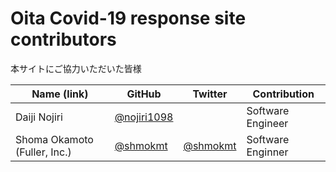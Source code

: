 Oita Covid-19 response site contributors
============================================

本サイトにご協力いただいた皆様

| Name (link) | GitHub | Twitter | Contribution |
| --- | --- | --- | --- |
| Daiji Nojiri | [@nojiri1098](https://github.com/nojiri1098) | | Software Engineer |
| Shoma Okamoto (Fuller, Inc.) | [@shmokmt](https://github.com/shmokmt) | [@shmokmt](https://twitter.com/shmokmt) | Software Enginner |  